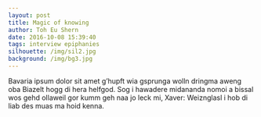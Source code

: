 ```yaml
---
layout: post
title: Magic of knowing
author: Toh Eu Shern
date: 2016-10-08 15:39:40
tags: interview epiphanies
silhouette: /img/sil2.jpg
background: /img/bg3.jpg
---
```


Bavaria ipsum dolor sit amet g’hupft wia gsprunga wolln dringma aweng oba Biazelt hogg di hera helfgod. Sog i hawadere midananda nomoi a bissal wos gehd ollaweil gor kumm geh naa jo leck mi, Xaver: Weiznglasl i hob di liab des muas ma hoid kenna.

